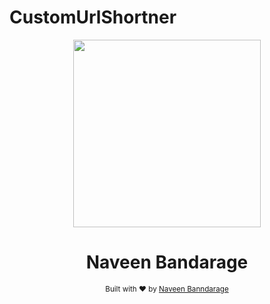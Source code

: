 # CustomUrlShortner
<div align="center">
 <img src="https://img.pngio.com/mob-psycho-100-anime-gif-tumblr-mob-psycho-100-transparent-400_225.gif" width="300" height="300" />
	
  <h1>Naveen Bandarage</h1>
  <sub>Built with ❤︎ by
  <a href="https://github.com/NaveenBandarage">Naveen Banndarage</a>
	</sub>
</div>
